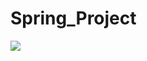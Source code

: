 # Spring_Project
<img src="https://img.shields.io/badge/spring-6DB33F?style=for-the-badge&logo=Spring&logoColor=white">
